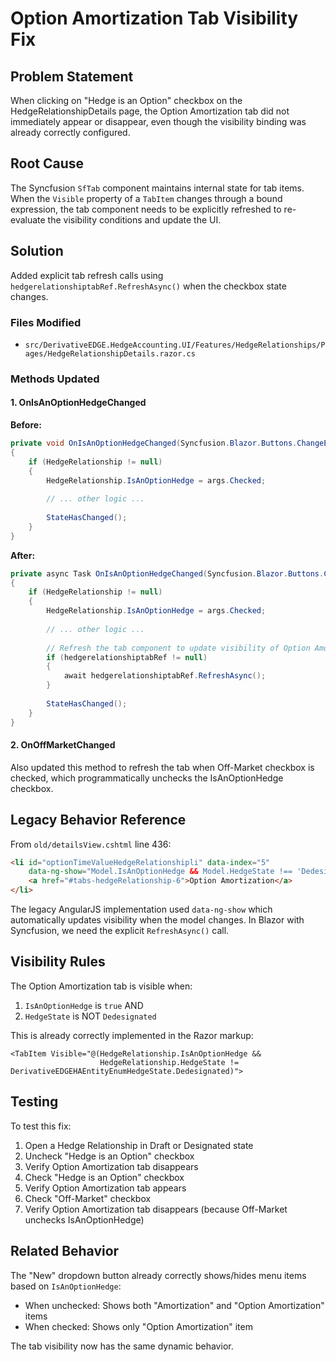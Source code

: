 # Option Amortization Tab Visibility Fix

## Problem Statement
When clicking on "Hedge is an Option" checkbox on the HedgeRelationshipDetails page, the Option Amortization tab did not immediately appear or disappear, even though the visibility binding was already correctly configured.

## Root Cause
The Syncfusion `SfTab` component maintains internal state for tab items. When the `Visible` property of a `TabItem` changes through a bound expression, the tab component needs to be explicitly refreshed to re-evaluate the visibility conditions and update the UI.

## Solution
Added explicit tab refresh calls using `hedgerelationshiptabRef.RefreshAsync()` when the checkbox state changes.

### Files Modified
- `src/DerivativeEDGE.HedgeAccounting.UI/Features/HedgeRelationships/Pages/HedgeRelationshipDetails.razor.cs`

### Methods Updated

#### 1. OnIsAnOptionHedgeChanged
**Before:**
```csharp
private void OnIsAnOptionHedgeChanged(Syncfusion.Blazor.Buttons.ChangeEventArgs<bool> args)
{
    if (HedgeRelationship != null)
    {
        HedgeRelationship.IsAnOptionHedge = args.Checked;
        
        // ... other logic ...
        
        StateHasChanged();
    }
}
```

**After:**
```csharp
private async Task OnIsAnOptionHedgeChanged(Syncfusion.Blazor.Buttons.ChangeEventArgs<bool> args)
{
    if (HedgeRelationship != null)
    {
        HedgeRelationship.IsAnOptionHedge = args.Checked;
        
        // ... other logic ...
        
        // Refresh the tab component to update visibility of Option Amortization tab
        if (hedgerelationshiptabRef != null)
        {
            await hedgerelationshiptabRef.RefreshAsync();
        }
        
        StateHasChanged();
    }
}
```

#### 2. OnOffMarketChanged
Also updated this method to refresh the tab when Off-Market checkbox is checked, which programmatically unchecks the IsAnOptionHedge checkbox.

## Legacy Behavior Reference
From `old/detailsView.cshtml` line 436:
```html
<li id="optionTimeValueHedgeRelationshipli" data-index="5" 
    data-ng-show="Model.IsAnOptionHedge && Model.HedgeState !== 'Dedesignated'">
    <a href="#tabs-hedgeRelationship-6">Option Amortization</a>
</li>
```

The legacy AngularJS implementation used `data-ng-show` which automatically updates visibility when the model changes. In Blazor with Syncfusion, we need the explicit `RefreshAsync()` call.

## Visibility Rules
The Option Amortization tab is visible when:
1. `IsAnOptionHedge` is `true` AND
2. `HedgeState` is NOT `Dedesignated`

This is already correctly implemented in the Razor markup:
```razor
<TabItem Visible="@(HedgeRelationship.IsAnOptionHedge && 
                    HedgeRelationship.HedgeState != DerivativeEDGEHAEntityEnumHedgeState.Dedesignated)">
```

## Testing
To test this fix:
1. Open a Hedge Relationship in Draft or Designated state
2. Uncheck "Hedge is an Option" checkbox
3. Verify Option Amortization tab disappears
4. Check "Hedge is an Option" checkbox
5. Verify Option Amortization tab appears
6. Check "Off-Market" checkbox
7. Verify Option Amortization tab disappears (because Off-Market unchecks IsAnOptionHedge)

## Related Behavior
The "New" dropdown button already correctly shows/hides menu items based on `IsAnOptionHedge`:
- When unchecked: Shows both "Amortization" and "Option Amortization" items
- When checked: Shows only "Option Amortization" item

The tab visibility now has the same dynamic behavior.
